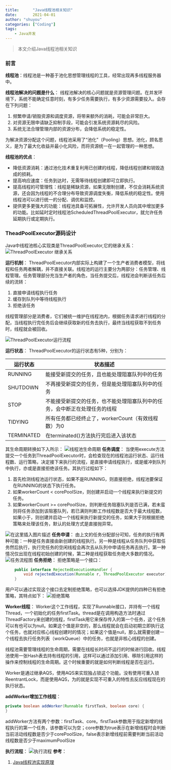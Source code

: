 ```yaml
---
title:      "Java线程池相关知识"
date:       2021-04-01
author: "shuyou"
categories: ["Coding"]
tags:
    - Java并发
---
```

>本文介绍Java线程池相关知识

### 前言
**线程池**：线程池是一种基于池化思想管理线程的工具，经常出现再多线程服务器中。

**线程池解决的问题是什么**：
线程池解决的核心问题就是资源管理问题。在并发环境下，系统不能确定任意时刻，有多少任务需要执行，有多少资源需要投入。会存在下列问题：

 1. 频繁申请/销毁资源和调度资源，将带来额外的消耗，可能会非常巨大。
 2. 对资源无限申请缺乏抑制手段，可能会引发系统资源耗尽的风险。
 3. 系统无法合理管理内部的资源分布，会降低系统的稳定性。

为解决资源分配这个问题，线程池采用了“池化”（Pooling）思想。池化，顾名思义，是为了最大化收益并最小化风险，而将资源统一在一起管理的一种思想。

**线程池的优点**：

 - 降低资源消耗：通过池化技术重复利用已创建的线程，降低线程创建和销毁造成的损耗。
 - 提高响应速度：任务到达时，无需等待线程创建即可立即执行。
 - 提高线程的可管理性：线程是稀缺资源，如果无限制创建，不仅会消耗系统资源，还会因为线程的不合理分布导致资源调度失衡，降低系统的稳定性。使用线程池可以进行统一的分配、调优和监控。
 - 提供更多更强大的功能：线程池具备可拓展性，允许开发人员向其中增加更多的功能。比如延时定时线程池ScheduledThreadPoolExecutor，就允许任务延期执行或定期执行。

### TheadPoolExecutor源码设计
Java中线程池核心实现类是ThreadPoolExecutor,它的继承关系：
![ ThreadPoolExecutor 继承关系](https://img-blog.csdnimg.cn/2021040116000948.png?x-oss-process=image,type_ZmFuZ3poZW5naGVpdGk,shadow_10,text_aHR0cHM6Ly9ibG9nLmNzZG4ubmV0L0NhcnJvdFpzeQ==,size_16,color_FFFFFF,t_70#pic_center)

**运行机制**：
ThreadPoolExecutor内部实际上构建了一个生产者消费者模型，将线程和任务两者解耦，并不直接关联。线程池的运行主要分为两部分：任务管理、线程管理。任务管理部分充当生产者的角色，当任务提交后，线程池会判断该任务后续的流转：

 1. 直接申请线程执行任务
 2. 缓存到队列中等待线程执行
 3. 拒绝该任务

线程管理部分是消费者，它们被统一维护在线程池内，根据任务请求进行线程的分配，当线程执行完任务后会继续获取新的任务去执行，最终当线程获取不到任务时，线程就会被回收。

![ThreadPoolExecutor运行流程](https://img-blog.csdnimg.cn/img_convert/3d9113e3961a68dc85fe6e15fd52ea70.png#pic_center)

**运行状态**：
ThreadPoolExecutor的运行状态有5种，分别为：

| 运行状态 | 状态描述 |
|---|---|
| RUNNING | 能接受新提交的任务，且也能处理阻塞队列中的任务 |
| SHUTDOWN | 不再接受新提交的任务，但是能处理阻塞队列中的任务 |
| STOP | 不能接受新提交的任务，也不能处理阻塞队列中的任务，会中断正在处理任务的线程 |
| TIDYING | 所有任务都已经终止了，workerCount（有效线程数）为0 |
| TERMINATED | 在terminated()方法执行完后进入该状态 |

其生命周期转换如下入所示：
![线程池生命周期](https://img-blog.csdnimg.cn/img_convert/432693a9f531da06274114af24421f9b.png#pic_center)
**任务调度**：
当使用execute方法提交一个任务到ThreadPoolExecutor时，会检查现在的线程池运行状态、运行线程数、运行策略，决定接下来执行的流程，是直接申请线程执行，或是缓冲到队列中执行，亦或是直接拒绝该任务。其执行过程如下：

 1. 首先检测线程池运行状态，如果不是RUNNING，则直接拒绝，线程池要保证在RUNNING的状态下执行任务。
 2. 如果workerCount < corePoolSize，则创建并启动一个线程来执行新提交的任务。
 3. 如果workerCount >= corePoolSize，则判断任务阻塞队列是否已满，若未蛮则将任务添加到该阻塞队列，若已满则判断工作线程数是否大于最大线程数，如果小于，则创建并启动一个线程来执行新提交的任务，如果大于则根据拒绝策略来处理该任务，默认的处理方式是直接抛异常。

![在这里插入图片描述](https://img-blog.csdnimg.cn/img_convert/c56abc7d2dec4791faccebd708452fd6.png#pic_center)
**任务申请**：
由上文的任务分配部分可知，任务的执行有两种可能：一种是任务直接由新创建的线程执行。另一种是线程从任务队列中获取任务然后执行，执行完任务的空闲线程会再次去从队列中申请任务再去执行。第一种情况仅出现在线程初始创建的时候，第二种是线程获取任务绝大多数的情况。
![任务流程图](https://img-blog.csdnimg.cn/img_convert/11553b961689e8854be6c5745e657ff1.png#pic_center)
**任务拒绝**：
拒绝策略是一个接口：
```java
	public interface RejectedExecutionHandler {
	    void rejectedExecution(Runnable r, ThreadPoolExecutor executor);
	}
```
用户可以通过实现这个接口去定制拒绝策略，也可以选择JDK提供的四种已有拒绝策略，其特点如下：
![拒绝策略](https://img-blog.csdnimg.cn/img_convert/f7f391628940c6cfe8ba7e568ef6a03d.png#pic_center)

**Worker线程**：
Worker这个工作线程，实现了Runnable接口，并持有一个线程Thread，一个初始化的任务firstTask。thread是在调用构造方法时通过ThreadFactory来创建的线程，firstTask用它来保存传入的第一个任务，这个任务可以有也可以为null。如果这个值是非空的，那么线程就会在启动初期立即执行这个任务，也就对应核心线程创建时的情况；如果这个值是null，那么就需要创建一个线程去执行任务列表（workQueue）中的任务，也就是非核心线程的创建。

线程池需要管理线程的生命周期，需要在线程长时间不运行的时候进行回收。线程池使用一张Hash表去持有线程的引用，这样可以通过添加引用、移除引用这样的操作来控制线程的生命周期。这个时候重要的就是如何判断线程是否在运行。

Worker是通过继承AQS，使用AQS来实现独占锁这个功能。没有使用可重入锁ReentrantLock，而是使用AQS，为的就是实现不可重入的特性去反应线程现在的执行状态。

**addWorker增加工作线程**：

```java
private boolean addWorker(Runnable firstTask, boolean core) {
}
```
addWorker方法有两个参数：firstTask、core。firstTask参数用于指定新增的线程执行的第一个任务，该参数可以为空；core参数为true表示在新增线程时会判断当前活动线程数是否少于corePoolSize，false表示新增线程前需要判断当前活动线程数是否少于maximumPoolSize

**执行流程**：
![执行流程](https://img-blog.csdnimg.cn/img_convert/e21ae15778df5b8028bb9088424d196a.png#pic_center)
**参考**：

 1. [Java线程池实现原理](https://tech.meituan.com/2020/04/02/java-pooling-pratice-in-meituan.html)

